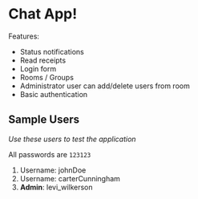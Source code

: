 # Chat App!

Features:

- Status notifications
- Read receipts
- Login form
- Rooms / Groups
- Administrator user can add/delete users from room
- Basic authentication

## Sample Users

_Use these users to test the application_

All passwords are `123123`

1. Username: johnDoe
2. Username: carterCunningham
3. **Admin**: levi_wilkerson
